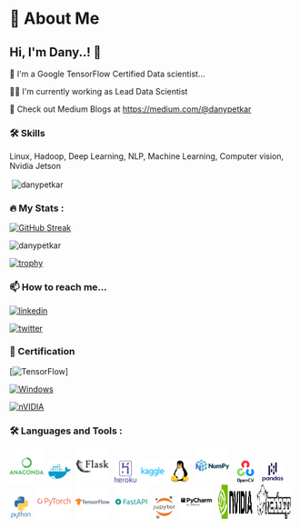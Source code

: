 
# 🚀 About Me
## Hi, I'm Dany..! 👋

🧠 I'm a Google TensorFlow Certified Data scientist...

👩‍💻 I'm currently working as Lead Data Scientist

🌱 Check out Medium Blogs at https://medium.com/@danypetkar

### 🛠 Skills
Linux, Hadoop, Deep Learning, NLP, Machine Learning, Computer vision, Nvidia Jetson


<p>&nbsp;<img align="center" src="https://github-readme-stats.vercel.app/api?username=danypetkar&show_icons=true&locale=en" alt="danypetkar" /></p>

### :fire: My Stats :

[![GitHub Streak](http://github-readme-streak-stats.herokuapp.com?user=danypetkar&theme=dark&background=000000)](https://git.io/streak-stats)

<p align="left"> <img src="https://komarev.com/ghpvc/?username=danypetkar&label=Profile%20views&color=0e75b6&style=flat" alt="danypetkar" /> </p>

[![trophy](https://github-profile-trophy.vercel.app/?username=danypetkar&theme=onedark)](https://github.com/ryo-ma/github-profile-trophy)

### 📫 How to reach me...

[![linkedin](https://img.shields.io/badge/linkedin-0A66C2?style=for-the-badge&logo=linkedin&logoColor=white)](https://www.linkedin.com/in/dany-petkar-434a8217)

[![twitter](https://img.shields.io/badge/twitter-1DA1F2?style=for-the-badge&logo=twitter&logoColor=white)](https://twitter.com/danypetkar)

### 🔗 Certification
[![TensorFlow](https://img.shields.io/badge/TensorFlow-%23FF6F00.svg?style=for-the-badge&logo=TensorFlow&logoColor=white)]

[![Windows](https://img.shields.io/badge/Windows-0078D6?style=for-the-badge&logo=windows&logoColor=white)](https://www.credly.com/badges/320084aa-2ec6-4bac-afa6-f8e044a7b1e3?source=linked_in_profile)

[![nVIDIA](https://img.shields.io/badge/nVIDIA-%2376B900.svg?style=for-the-badge&logo=nVIDIA&logoColor=white)](https://courses.nvidia.com/certificates/a49197098f274e339f74cc0d964b40c6/)

### :hammer_and_wrench: Languages and Tools :

<div>
  <img src="https://github.com/devicons/devicon/blob/master/icons/anaconda/anaconda-original-wordmark.svg" title="Anaconda" alt="Anaconda" width="60" height="60"/>&nbsp;
  <img src="https://github.com/devicons/devicon/blob/master/icons/docker/docker-plain.svg" title="Docker" alt="Docker" width="40" height="40"/>&nbsp;
  <img src="https://github.com/devicons/devicon/blob/master/icons/flask/flask-original-wordmark.svg" title="Flask" alt="Flask" width="60" height="60"/>&nbsp;
  <img src="https://github.com/devicons/devicon/blob/master/icons/heroku/heroku-original-wordmark.svg" title="heroku" alt="heroku" width="40" height="40"/>&nbsp;
  <img src="https://github.com/devicons/devicon/blob/master/icons/kaggle/kaggle-original-wordmark.svg" title="kaggle" alt="kaggle" width="40" height="40"/>&nbsp;
  <img src="https://github.com/devicons/devicon/blob/master/icons/linux/linux-original.svg" title="linux" alt="linux" width="40" height="40"/>&nbsp;
  <img src="https://github.com/devicons/devicon/blob/master/icons/numpy/numpy-original-wordmark.svg" title="numpy" alt="numpy" width="60" height="60"/>&nbsp;
  <img src="https://github.com/devicons/devicon/blob/master/icons/opencv/opencv-original-wordmark.svg" title="opencv" alt="opencv" width="40" height="40"/>&nbsp;
  <img src="https://github.com/devicons/devicon/blob/master/icons/pandas/pandas-original-wordmark.svg" title="pandas" alt="pandas" width="40" height="40"/>&nbsp;
  <img src="https://github.com/devicons/devicon/blob/master/icons/python/python-original-wordmark.svg" title="python" alt="python" width="40" height="40"/>&nbsp;
  <img src="https://github.com/devicons/devicon/blob/master/icons/pytorch/pytorch-plain-wordmark.svg" title="pytorch" alt="pytorch" width="60" height="60"/>&nbsp;
  <img src="https://github.com/devicons/devicon/blob/master/icons/tensorflow/tensorflow-original-wordmark.svg" title="tensorflow" alt="tensorflow" width="60" height="60"/>&nbsp;
  <img src="https://github.com/devicons/devicon/blob/master/icons/fastapi/fastapi-original-wordmark.svg" title="fastai" alt="fastai" width="60" height="60"/>&nbsp;
  <img src="https://github.com/devicons/devicon/blob/master/icons/jupyter/jupyter-original-wordmark.svg" title="jupyter" alt="jupyter" width="40" height="40"/>&nbsp;
  <img src="https://github.com/devicons/devicon/blob/master/icons/pycharm/pycharm-original-wordmark.svg" title="pycharm" alt="pycharm" width="60" height="60"/>&nbsp;
  <img src="https://github.com/danypetkar/danypetkar/blob/main/nvidia-wordmark.svg" title="nvidia" alt="nvidia" width="60" height="60"/>&nbsp;
  <img src="https://github.com/danypetkar/danypetkar/blob/main/hadoop-lockup.svg" title="hadoop" alt="hadoop" width="60" height="60"/>&nbsp;
  
</div>
